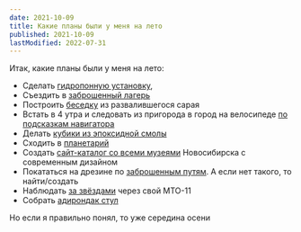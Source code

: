 ```yaml
---
date: 2021-10-09
title: Какие планы были у меня на лето
published: 2021-10-09
lastModified: 2022-07-31
---
```


Итак, какие планы были у меня на лето:

- Сделать [гидропонную установку](/ru/make/hydroponics),
- Съездить в [заброшенный лагерь](/ru/paranormal/abandoned-summer-camp)
- Построить [беседку](/ru/make/gazebo) из развалившегося сарая
- Встать в 4 утра и следовать из пригорода в город на велосипеде [по подсказкам навигатора](/ru/blog/yandex.navigator-and-2gis-are-not-good)
- Делать [кубики из эпоксидной смолы](/ru/make/resin-dice)
- Сходить в [планетарий](/ru/paranormal/planetarium-in-nsk)
- Создать [сайт-каталог со всеми музеями](/ru/devlog/museums-in-nsk) Новосибирска с современным дизайном
- Покататься на дрезине по [заброшенным путям](/ru/blog/abandoned-railroads). А если нет такого, то найти/создать
- Наблюдать [за звёздами](/ru/blog/stargazing) через свой МТО-11
- Собрать [адирондак стул](/ru/make/adirondack-chair)

Но если я правильно понял, то уже середина осени